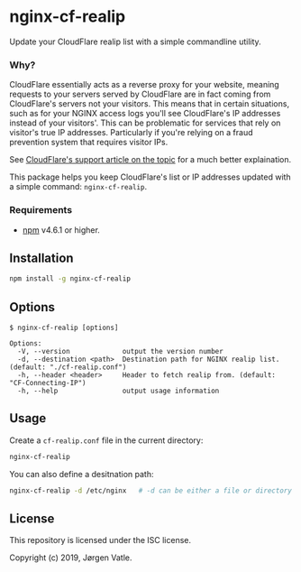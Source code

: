 # nginx-cf-realip
Update your CloudFlare realip list with a simple commandline utility.

### Why?
CloudFlare essentially acts as a reverse proxy for your website, meaning requests to your servers served by CloudFlare
are in fact coming from CloudFlare's servers not your visitors. This means that in certain situations, such as for
your NGINX access logs you'll see CloudFlare's IP addresses instead of your visitors'. This can be problematic for
services that rely on visitor's true IP addresses. Particularly if you're relying on a fraud prevention system that
requires visitor IPs.

See [CloudFlare's support article on the topic](https://support.cloudflare.com/hc/en-us/articles/200170706-How-do-I-restore-original-visitor-IP-with-Nginx-) 
for a much better explaination.

This package helps you keep CloudFlare's list or IP addresses updated with a simple command: `nginx-cf-realip`.

### Requirements
- [npm](https://www.npmjs.com/get-npm) v4.6.1 or higher.

## Installation
```bash
npm install -g nginx-cf-realip
```
## Options
```text
$ nginx-cf-realip [options]

Options:
  -V, --version             output the version number
  -d, --destination <path>  Destination path for NGINX realip list. (default: "./cf-realip.conf")
  -h, --header <header>     Header to fetch realip from. (default: "CF-Connecting-IP")
  -h, --help                output usage information
```

## Usage

Create a `cf-realip.conf` file in the current directory:
```bash
nginx-cf-realip
```

You can also define a desitnation path:
```bash
nginx-cf-realip -d /etc/nginx   # -d can be either a file or directory path.
```

## License
This repository is licensed under the ISC license.

Copyright (c) 2019, Jørgen Vatle.